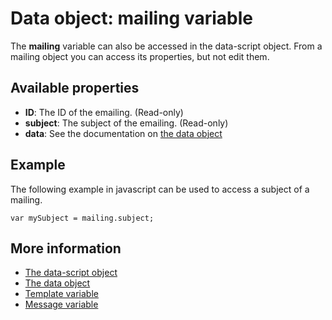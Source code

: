 # Data object: mailing variable

The **mailing** variable can also be accessed in the data-script object. From 
a mailing object you can access its properties, but not edit them.

## Available properties

* **ID**: The ID of the emailing. (Read-only)
* **subject**: The subject of the emailing. (Read-only)
* **data**: See the documentation on [the data object](./data-object-data)

## Example

The following example in javascript can be used to access a subject of a mailing.

    var mySubject = mailing.subject;

## More information
* [The data-script object](./data-object)
* [The data object](./data-object-data)
* [Template variable](./data-object-template)
* [Message variable](./data-object-message)
